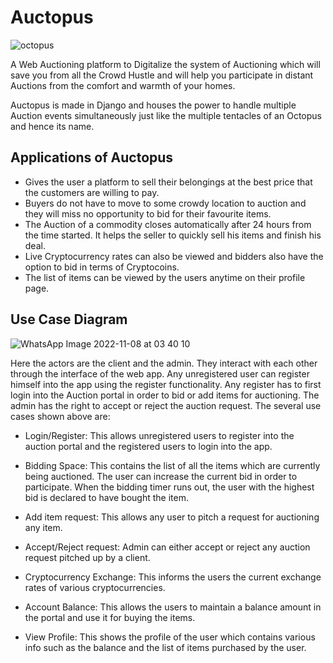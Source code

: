# Auctopus

![octopus](https://user-images.githubusercontent.com/99145719/200618385-c2feafe5-de05-455c-9271-023fb83448f0.svg)

A Web Auctioning platform to Digitalize the system of Auctioning which will save you from all the Crowd Hustle and will help you participate in distant Auctions from the comfort and warmth of your homes.

Auctopus is made in Django and houses the power to handle multiple Auction events simultaneously just like the multiple tentacles of an Octopus and hence its name.

## Applications of Auctopus

* Gives the user a platform to sell their belongings at the best price that the customers are willing to pay.
* Buyers do not have to move to some crowdy location to auction and they will miss no opportunity to bid for their favourite items.
* The Auction of a commodity closes automatically after 24 hours from the time started. It helps the seller to quickly sell his items and finish his deal.
* Live Cryptocurrency rates can also be viewed and bidders also have the option to bid in terms of Cryptocoins.
* The list of items can be viewed by the users anytime on their profile page.

## Use Case Diagram

![WhatsApp Image 2022-11-08 at 03 40 10](https://user-images.githubusercontent.com/99145719/200619110-920878d6-3944-4b2a-b8a6-4232577ff016.jpeg)


Here the actors are the client and the admin. They interact with each other through the interface of the web app. Any unregistered user can register himself into the app using the register functionality. Any register has to first login into the Auction portal in order to bid or add items for auctioning. The admin has the right to accept or reject the auction request. The several use cases shown above are: 
* Login/Register: This allows unregistered users to register into the auction portal and the registered users to login into the app. 

* Bidding Space: This contains the list of all the items which are currently being auctioned. The user can increase the current bid in order to participate. When the bidding timer runs out, the user with the highest bid is declared to have bought the item. 

* Add item request: This allows any user to pitch a request for auctioning any item. 

* Accept/Reject request: Admin can either accept or reject any auction request pitched up by a client. 

* Cryptocurrency Exchange: This informs the users the current exchange rates of various cryptocurrencies. 

* Account Balance: This allows the users to maintain a balance amount in the portal and use it for buying the items. 

* View Profile: This shows the profile of the user which contains various info such as the balance and the list of items purchased by the user. 
